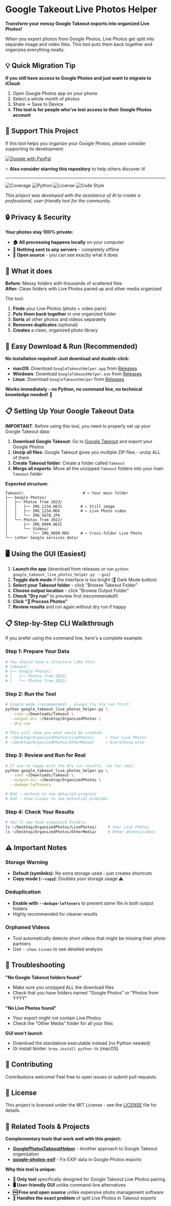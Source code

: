 # Google Takeout Live Photos Helper

**Transform your messy Google Takeout exports into organized Live Photos!**

When you export photos from Google Photos, Live Photos get split into separate image and video files. This tool puts them back together and organizes everything neatly.

## 💡 **Quick Migration Tip**

**If you still have access to Google Photos and just want to migrate to iCloud:**
1. Open Google Photos app on your phone
2. Select a whole month of photos 
3. Share → Save to Device
4. **This tool is for people who've lost access to their Google Photos account**

## 💖 Support This Project

If this tool helps you organize your Google Photos, please consider supporting its development:

<a href="https://www.paypal.com/donate/?hosted_button_id=FPEZJUYKMH7M6" target="_blank">
  <img src="https://img.shields.io/badge/Donate-PayPal-blue?logo=paypal&style=for-the-badge&logoColor=white" alt="Donate with PayPal">
</a>

⭐ **Also consider starring this repository** to help others discover it!

---

![Coverage](https://img.shields.io/badge/coverage-44%25-yellow)
![Python](https://img.shields.io/badge/python-3.8%2B-blue)
![License](https://img.shields.io/badge/license-MIT-green)
![Code Style](https://img.shields.io/badge/code%20style-black-000000.svg)

*This project was developed with the assistance of AI to create a professional, user-friendly tool for the community.*

## 🔒 **Privacy & Security**

**Your photos stay 100% private:**
- **🏠 All processing happens locally** on your computer
- **🚫 Nothing sent to any servers** - completely offline
- **🔐 Open source** - you can see exactly what it does

## 🎯 What it does

**Before:** Messy folders with thousands of scattered files  
**After:** Clean folders with Live Photos paired up and other media organized

The tool:
1. **Finds** your Live Photos (photo + video pairs)
2. **Puts them back together** in one organized folder
3. **Sorts** all other photos and videos separately
4. **Removes duplicates** (optional)
5. **Creates** a clean, organized photo library

## 🚀 **Easy Download & Run (Recommended)**

**No installation required! Just download and double-click:**

- **macOS**: Download `GoogleTakeoutHelper.app` from [Releases](https://github.com/yourusername/google-takeout-live-photos-helper/releases)
- **Windows**: Download `GoogleTakeoutHelper.exe` from [Releases](https://github.com/yourusername/google-takeout-live-photos-helper/releases)  
- **Linux**: Download `GoogleTakeoutHelper` from [Releases](https://github.com/yourusername/google-takeout-live-photos-helper/releases)

**Works immediately - no Python, no command line, no technical knowledge needed!** 🎉

## 📋 Setting Up Your Google Takeout Data

**IMPORTANT**: Before using this tool, you need to properly set up your Google Takeout data:

1. **Download Google Takeout**: Go to [Google Takeout](https://takeout.google.com) and export your Google Photos
2. **Unzip all files**: Google Takeout gives you multiple ZIP files - unzip ALL of them
3. **Create Takeout folder**: Create a folder called `Takeout`
4. **Merge all exports**: Move all the unzipped `Takeout` folders into your main `Takeout` folder

**Expected structure:**
```
Takeout/                          # ← Your main folder
├── Google Photos/
│   ├── Photos from 2023/
│   │   ├── IMG_1234.HEIC        # ← Still image
│   │   ├── IMG_1234.MOV         # ← Live Photo video
│   │   └── IMG_5678.JPG
│   └── Photos from 2022/
│       ├── IMG_9999.HEIC
│       └── Videos/
│           └── IMG_9999.MOV     # ← Cross-folder Live Photo
└── (other Google services data)
```

## 🖥️ Using the GUI (Easiest)

1. **Launch the app** (download from releases or run `python google_takeout_live_photos_helper.py --gui`)
2. **Toggle dark mode** if the interface is too bright (🌙 Dark Mode button)
3. **Select your Takeout folder** - click "Browse Takeout Folder"
4. **Choose output location** - click "Browse Output Folder" 
5. **Check "Dry run"** to preview first (recommended!)
6. **Click "🚀 Process Photos"**
7. **Review results** and run again without dry run if happy

## 📋 **Step-by-Step CLI Walkthrough**

If you prefer using the command line, here's a complete example:

### Step 1: Prepare Your Data
```bash
# You should have a structure like this:
# Takeout/
# ├── Google Photos/
# │   ├── Photos from 2023/
# │   └── Photos from 2022/
```

### Step 2: Run the Tool
```bash
# Simple mode (recommended) - always try dry run first!
python google_takeout_live_photos_helper.py \
  --root ~/Downloads/Takeout \
  --output-dir ~/Desktop/OrganizedPhotos \
  --dry-run

# This will show you what would be created:
# ~/Desktop/OrganizedPhotos/LivePhotos/     ← Your Live Photos
# ~/Desktop/OrganizedPhotos/OtherMedia/     ← Everything else
```

### Step 3: Review and Run for Real
```bash
# If you're happy with the dry run results, run for real:
python google_takeout_live_photos_helper.py \
  --root ~/Downloads/Takeout \
  --output-dir ~/Desktop/OrganizedPhotos \
  --dedupe-leftovers

# Add --verbose to see detailed progress
# Add --show-issues to see potential problems
```

### Step 4: Check Your Results
```bash
# You'll now have organized folders:
ls ~/Desktop/OrganizedPhotos/LivePhotos/     # Your Live Photos
ls ~/Desktop/OrganizedPhotos/OtherMedia/     # Other photos/videos
```

## ⚠️ Important Notes

### Storage Warning
- **Default (symlinks)**: No extra storage used - just creates shortcuts
- **Copy mode (`--copy`)**: Doubles your storage usage ⚠️

### Deduplication
- **Enable with `--dedupe-leftovers`** to prevent same file in both output folders
- Highly recommended for cleaner results

### Orphaned Videos
- Tool automatically detects short videos that might be missing their photo partners
- Use `--show-issues` to see detailed analysis

## 🐛 Troubleshooting

**"No Google Takeout folders found"**
- Make sure you unzipped ALL the download files
- Check that you have folders named "Google Photos" or "Photos from YYYY"

**"No Live Photos found"**
- Your export might not contain Live Photos
- Check the "Other Media" folder for all your files

**GUI won't launch**
- Download the standalone executable instead (no Python needed)
- Or install tkinter: `brew install python-tk` (macOS)

## 🤝 Contributing

Contributions welcome! Feel free to open issues or submit pull requests.

## 📝 License

This project is licensed under the MIT License - see the [LICENSE](LICENSE) file for details.

## 🔗 Related Tools & Projects

**Complementary tools that work well with this project:**
- **[GooglePhotosTakeoutHelper](https://github.com/TheLastGimbus/GooglePhotosTakeoutHelper)** - Another approach to Google Takeout organization
- **[google-photos-exif](https://github.com/mattwilson1024/google-photos-exif)** - Fix EXIF data in Google Photos exports


**Why this tool is unique:**
- **🎯 Only tool** specifically designed for Google Takeout Live Photos pairing
- **🖥️ User-friendly GUI** unlike command-line alternatives
- **🆓 Free and open source** unlike expensive photo management software
- **🔄 Handles the exact problem** of split Live Photos in Takeout exports